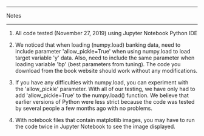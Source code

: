 *****
Notes
*****

1. All code tested (November 27, 2019) using Jupyter Notebook Python IDE

2. We noticed that when loading (numpy.load) banking data, need to include parameter
 'allow_pickle=True' when using numpy.load to load target variable 'y' data. Also, need to
 include the same parameter when loading variable 'bp' (best parameters from tuning). The 
code you download from the book website should work without any modifications.

3. If you have any difficulties with numpy.load, you can experiment with the 'allow_pickle' 
parameter. With all of our testing, we have only had to add 'allow_pickle=True' to the 
numpy.load() function. We believe that earlier versions of Python were less strict because 
the code was tested by several people a few months ago with no problems.

4. With notebook files that contain matplotlib images, you may have to run the code twice
 in Jupyter Notebook to see the image displayed.